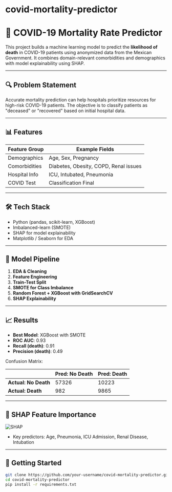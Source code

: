 # covid-mortality-predictor

# 🧠 COVID-19 Mortality Rate Predictor

This project builds a machine learning model to predict the **likelihood of death** in COVID-19 patients using anonymized data from the Mexican Government. It combines domain-relevant comorbidities and demographics with model explainability using SHAP.

---

## 🔍 Problem Statement

Accurate mortality prediction can help hospitals prioritize resources for high-risk COVID-19 patients. The objective is to classify patients as "deceased" or "recovered" based on initial hospital data.

---

## 📊 Features

| Feature Group | Example Fields |
|---------------|----------------|
| Demographics  | Age, Sex, Pregnancy |
| Comorbidities | Diabetes, Obesity, COPD, Renal issues |
| Hospital Info | ICU, Intubated, Pneumonia |
| COVID Test    | Classification Final |

---

## 🛠️ Tech Stack

- Python (pandas, scikit-learn, XGBoost)
- Imbalanced-learn (SMOTE)
- SHAP for model explainability
- Matplotlib / Seaborn for EDA

---

## 🔧 Model Pipeline

1. **EDA & Cleaning**
2. **Feature Engineering**
3. **Train-Test Split**
4. **SMOTE for Class Imbalance**
5. **Random Forest + XGBoost with GridSearchCV**
6. **SHAP Explainability**

---

## 📈 Results

- **Best Model**: XGBoost with SMOTE
- **ROC AUC**: 0.93
- **Recall (death)**: 0.91
- **Precision (death)**: 0.49

Confusion Matrix:

|               | Pred: No Death | Pred: Death |
|---------------|----------------|-------------|
| **Actual: No Death** | 57326         | 10223      |
| **Actual: Death**    | 982           | 9865       |

---

## 🎯 SHAP Feature Importance

![SHAP](images/summary_plot.png)

- Key predictors: Age, Pneumonia, ICU Admission, Renal Disease, Intubation

---

## 🚀 Getting Started

```bash
git clone https://github.com/your-username/covid-mortality-predictor.git
cd covid-mortality-predictor
pip install -r requirements.txt
